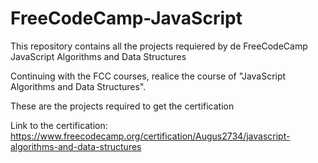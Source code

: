 # FreeCodeCamp-JavaScript
This repository contains all the projects requiered by de FreeCodeCamp JavaScript Algorithms and Data Structures

Continuing with the FCC courses, realice the course of "JavaScript Algorithms and Data Structures".

These are the projects required to get the certification

Link to the certification:
https://www.freecodecamp.org/certification/Augus2734/javascript-algorithms-and-data-structures

